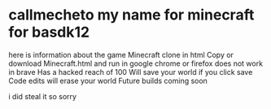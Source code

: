 # callmecheto my name for minecraft for basdk12
here is information about the game
Minecraft clone in html
Copy or download Minecraft.html and run in google chrome or firefox does not work in brave
Has a hacked reach of 100
Will save your world if you click save
Code edits will erase your world
Future builds coming soon

i did steal it so sorry
